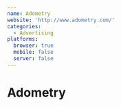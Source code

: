 ```yaml
---
name: Adometry
website: 'http://www.adometry.com/'
categories:
  - Advertising
platforms:
  browser: true
  mobile: false
  server: false
---
```


# Adometry
